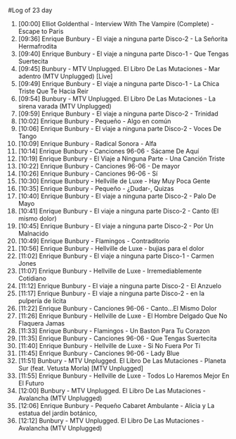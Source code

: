 #Log of 23 day

1. [00:00] Elliot Goldenthal - Interview With The Vampire (Complete) - Escape to Paris
1. [09:36] Enrique Bunbury - El viaje a ninguna parte Disco-2 - La Señorita Hermafrodita
1. [09:40] Enrique Bunbury - El viaje a ninguna parte Disco-1 - Que Tengas Suertecita
1. [09:45] Bunbury - MTV Unplugged. El Libro De Las Mutaciones - Mar adentro (MTV Unplugged) [Live]
1. [09:49] Enrique Bunbury - El viaje a ninguna parte Disco-1 - La Chica Triste Que Te Hacia Reir
1. [09:54] Bunbury - MTV Unplugged. El Libro De Las Mutaciones - La sirena varada (MTV Unplugged)
1. [09:59] Enrique Bunbury - El viaje a ninguna parte Disco-2 - Trinidad
1. [10:02] Enrique Bunbury - Pequeño - Algo en común
1. [10:06] Enrique Bunbury - El viaje a ninguna parte Disco-2 - Voces De Tango
1. [10:09] Enrique Bunbury - Radical Sonora - Alfa
1. [10:14] Enrique Bunbury - Canciones 96-06 - Sácame De Aquí
1. [10:19] Enrique Bunbury - El Viaje a Ninguna Parte - Una Canción Triste
1. [10:22] Enrique Bunbury - Canciones 96-06 - De mayor
1. [10:26] Enrique Bunbury - Canciones 96-06 - Sí
1. [10:30] Enrique Bunbury - Hellville de Luxe - Hay Muy Poca Gente
1. [10:35] Enrique Bunbury - Pequeño - ¿Dudar-, Quizas
1. [10:40] Enrique Bunbury - El viaje a ninguna parte Disco-2 - Palo De Mayo
1. [10:41] Enrique Bunbury - El viaje a ninguna parte Disco-2 - Canto (El mismo dolor)
1. [10:45] Enrique Bunbury - El viaje a ninguna parte Disco-2 - Por Un Malnacido
1. [10:49] Enrique Bunbury - Flamingos - Contraditorio
1. [10:56] Enrique Bunbury - Hellville de Luxe - bujias para el dolor
1. [11:02] Enrique Bunbury - El viaje a ninguna parte Disco-1 - Carmen Jones
1. [11:07] Enrique Bunbury - Hellville de Luxe - Irremediablemente Cotidiano
1. [11:12] Enrique Bunbury - El viaje a ninguna parte Disco-2 - El Anzuelo
1. [11:17] Enrique Bunbury - El viaje a ninguna parte Disco-2 - en la pulpería de licita
1. [11:22] Enrique Bunbury - Canciones 96-06 - Canto...El Mismo Dolor
1. [11:26] Enrique Bunbury - Hellville de Luxe - El Hombre Delgado Que No Flaquera Jamas
1. [11:33] Enrique Bunbury - Flamingos - Un Baston Para Tu Corazon
1. [11:35] Enrique Bunbury - Canciones 96-06 - Que Tengas Suertecita
1. [11:40] Enrique Bunbury - Hellville de Luxe - Si No Fuera Por Ti
1. [11:45] Enrique Bunbury - Canciones 96-06 - Lady Blue
1. [11:51] Bunbury - MTV Unplugged. El Libro De Las Mutaciones - Planeta Sur (feat. Vetusta Morla) [MTV Unplugged]
1. [11:55] Enrique Bunbury - Hellville de Luxe - Todos Lo Haremos Mejor En El Futuro
1. [12:00] Bunbury - MTV Unplugged. El Libro De Las Mutaciones - Avalancha (MTV Unplugged)
1. [12:06] Enrique Bunbury - Pequeño Cabaret Ambulante - Alicia y La estatua del jardín botánico,
1. [12:12] Bunbury - MTV Unplugged. El Libro De Las Mutaciones - Avalancha (MTV Unplugged)
